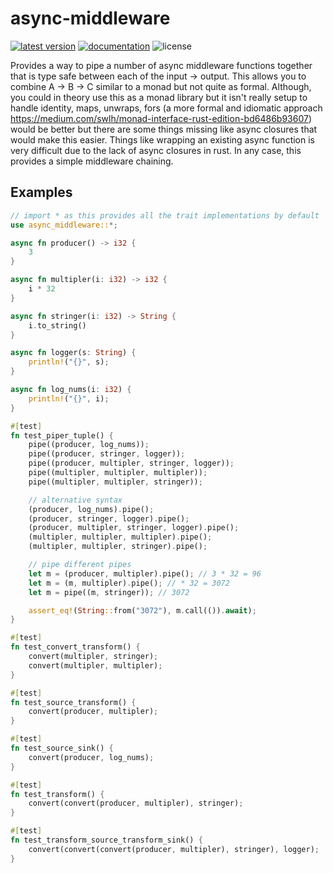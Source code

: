 # async-middleware

[![latest version](https://img.shields.io/crates/v/async-middleware.svg)](https://crates.io/crates/async-middleware)
[![documentation](https://docs.rs/async-middleware/badge.svg)](https://docs.rs/async-middleware)
![license](https://img.shields.io/crates/l/async-middleware.svg)


Provides a way to pipe a number of async middleware functions together that is type safe between each of the input -> output. This allows you to combine A -> B -> C similar to a monad but not quite as formal. Although, you could in theory use this as a monad library but it isn't really setup to handle identity, maps, unwraps, fors (a more formal and idiomatic approach https://medium.com/swlh/monad-interface-rust-edition-bd6486b93607) would be better but there are some things missing like async closures that would make this easier. Things like wrapping an existing async function is very difficult due to the lack of async closures in rust. In any case, this provides a simple middleware chaining.

## Examples

```rust
// import * as this provides all the trait implementations by default
use async_middleware::*;

async fn producer() -> i32 {
    3
}

async fn multipler(i: i32) -> i32 {
    i * 32
}

async fn stringer(i: i32) -> String {
    i.to_string()
}

async fn logger(s: String) {
    println!("{}", s);
}

async fn log_nums(i: i32) {
    println!("{}", i);
}

#[test]
fn test_piper_tuple() {
    pipe((producer, log_nums));
    pipe((producer, stringer, logger));
    pipe((producer, multipler, stringer, logger));
    pipe((multipler, multipler, multipler));
    pipe((multipler, multipler, stringer));

    // alternative syntax
    (producer, log_nums).pipe();
    (producer, stringer, logger).pipe();
    (producer, multipler, stringer, logger).pipe();
    (multipler, multipler, multipler).pipe();
    (multipler, multipler, stringer).pipe();

    // pipe different pipes
    let m = (producer, multipler).pipe(); // 3 * 32 = 96
    let m = (m, multipler).pipe(); // * 32 = 3072
    let m = pipe((m, stringer)); // 3072

    assert_eq!(String::from("3072"), m.call(()).await);
}

#[test]
fn test_convert_transform() {
    convert(multipler, stringer);
    convert(multipler, multipler);
}

#[test]
fn test_source_transform() {
    convert(producer, multipler);
}

#[test]
fn test_source_sink() {
    convert(producer, log_nums);
}

#[test]
fn test_transform() {
    convert(convert(producer, multipler), stringer);
}

#[test]
fn test_transform_source_transform_sink() {
    convert(convert(convert(producer, multipler), stringer), logger);
}
```
